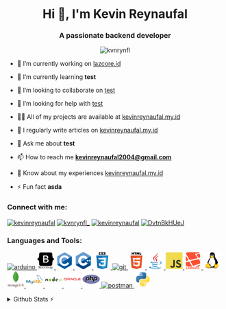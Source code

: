 <h1 align="center">Hi 👋, I'm Kevin Reynaufal</h1>
<h3 align="center">A passionate backend developer</h3>

<p align="center"> <img src="https://komarev.com/ghpvc/?username=kvnrynfl&label=Profile%20views&color=0e75b6&style=flat" alt="kvnrynfl" /> </p>

- 🔭 I’m currently working on [lazcore.id](https://lazcore.id/)

- 🌱 I’m currently learning **test**

- 👯 I’m looking to collaborate on [test](lazcore.id)

- 🤝 I’m looking for help with [test](lazcore.id)

- 👨‍💻 All of my projects are available at [kevinreynaufal.my.id](kevinreynaufal.my.id)

- 📝 I regularly write articles on [kevinreynaufal.my.id](kevinreynaufal.my.id)

- 💬 Ask me about **test**

- 📫 How to reach me **kevinreynaufal2004@gmail.com**

- 📄 Know about my experiences [kevinreynaufal.my.id](kevinreynaufal.my.id)

- ⚡ Fun fact **asda**

<h3 align="left">Connect with me:</h3>
<p align="left">
<a href="https://linkedin.com/in/kevinreynaufal" target="blank"><img align="center" src="https://raw.githubusercontent.com/rahuldkjain/github-profile-readme-generator/master/src/images/icons/Social/linked-in-alt.svg" alt="kevinreynaufal" height="30" width="40" /></a>
<a href="https://instagram.com/kvnrynfl_" target="blank"><img align="center" src="https://raw.githubusercontent.com/rahuldkjain/github-profile-readme-generator/master/src/images/icons/Social/instagram.svg" alt="kvnrynfl_" height="30" width="40" /></a>
<a href="https://www.youtube.com/c/kevinreynaufal" target="blank"><img align="center" src="https://raw.githubusercontent.com/rahuldkjain/github-profile-readme-generator/master/src/images/icons/Social/youtube.svg" alt="kevinreynaufal" height="30" width="40" /></a>
<a href="https://discord.gg/DvtnBkHUeJ" target="blank"><img align="center" src="https://raw.githubusercontent.com/rahuldkjain/github-profile-readme-generator/master/src/images/icons/Social/discord.svg" alt="DvtnBkHUeJ" height="30" width="40" /></a>
</p>

<h3 align="left">Languages and Tools:</h3>
<p align="left"> <a href="https://www.arduino.cc/" target="_blank" rel="noreferrer"> <img src="https://cdn.worldvectorlogo.com/logos/arduino-1.svg" alt="arduino" width="40" height="40"/> </a> <a href="https://getbootstrap.com" target="_blank" rel="noreferrer"> <img src="https://raw.githubusercontent.com/devicons/devicon/master/icons/bootstrap/bootstrap-plain-wordmark.svg" alt="bootstrap" width="40" height="40"/> </a> <a href="https://www.cprogramming.com/" target="_blank" rel="noreferrer"> <img src="https://raw.githubusercontent.com/devicons/devicon/master/icons/c/c-original.svg" alt="c" width="40" height="40"/> </a> <a href="https://www.w3schools.com/cpp/" target="_blank" rel="noreferrer"> <img src="https://raw.githubusercontent.com/devicons/devicon/master/icons/cplusplus/cplusplus-original.svg" alt="cplusplus" width="40" height="40"/> </a> <a href="https://www.w3schools.com/css/" target="_blank" rel="noreferrer"> <img src="https://raw.githubusercontent.com/devicons/devicon/master/icons/css3/css3-original-wordmark.svg" alt="css3" width="40" height="40"/> </a> <a href="https://git-scm.com/" target="_blank" rel="noreferrer"> <img src="https://www.vectorlogo.zone/logos/git-scm/git-scm-icon.svg" alt="git" width="40" height="40"/> </a> <a href="https://www.w3.org/html/" target="_blank" rel="noreferrer"> <img src="https://raw.githubusercontent.com/devicons/devicon/master/icons/html5/html5-original-wordmark.svg" alt="html5" width="40" height="40"/> </a> <a href="https://www.java.com" target="_blank" rel="noreferrer"> <img src="https://raw.githubusercontent.com/devicons/devicon/master/icons/java/java-original.svg" alt="java" width="40" height="40"/> </a> <a href="https://developer.mozilla.org/en-US/docs/Web/JavaScript" target="_blank" rel="noreferrer"> <img src="https://raw.githubusercontent.com/devicons/devicon/master/icons/javascript/javascript-original.svg" alt="javascript" width="40" height="40"/> </a> <a href="https://laravel.com/" target="_blank" rel="noreferrer"> <img src="https://raw.githubusercontent.com/devicons/devicon/master/icons/laravel/laravel-plain-wordmark.svg" alt="laravel" width="40" height="40"/> </a> <a href="https://www.linux.org/" target="_blank" rel="noreferrer"> <img src="https://raw.githubusercontent.com/devicons/devicon/master/icons/linux/linux-original.svg" alt="linux" width="40" height="40"/> </a> <a href="https://www.mongodb.com/" target="_blank" rel="noreferrer"> <img src="https://raw.githubusercontent.com/devicons/devicon/master/icons/mongodb/mongodb-original-wordmark.svg" alt="mongodb" width="40" height="40"/> </a> <a href="https://www.mysql.com/" target="_blank" rel="noreferrer"> <img src="https://raw.githubusercontent.com/devicons/devicon/master/icons/mysql/mysql-original-wordmark.svg" alt="mysql" width="40" height="40"/> </a> <a href="https://nodejs.org" target="_blank" rel="noreferrer"> <img src="https://raw.githubusercontent.com/devicons/devicon/master/icons/nodejs/nodejs-original-wordmark.svg" alt="nodejs" width="40" height="40"/> </a> <a href="https://www.oracle.com/" target="_blank" rel="noreferrer"> <img src="https://raw.githubusercontent.com/devicons/devicon/master/icons/oracle/oracle-original.svg" alt="oracle" width="40" height="40"/> </a> <a href="https://www.php.net" target="_blank" rel="noreferrer"> <img src="https://raw.githubusercontent.com/devicons/devicon/master/icons/php/php-original.svg" alt="php" width="40" height="40"/> </a> <a href="https://postman.com" target="_blank" rel="noreferrer"> <img src="https://www.vectorlogo.zone/logos/getpostman/getpostman-icon.svg" alt="postman" width="40" height="40"/> </a> <a href="https://www.python.org" target="_blank" rel="noreferrer"> <img src="https://raw.githubusercontent.com/devicons/devicon/master/icons/python/python-original.svg" alt="python" width="40" height="40"/> </a> </p>

<details>
  <summary>Github Stats ⚡</summary>
  <div  align="center">
    <a herf="https://github.com/kvnrynfl/">
        <img src="http://github-profile-summary-cards.vercel.app/api/cards/profile-details?username=kvnrynfl&theme=2077" />
    </a>
    <a herf="https://github.com/kvnrynfl/">
        <img src="http://github-profile-summary-cards.vercel.app/api/cards/repos-per-language?username=kvnrynfl&theme=2077" />
    </a>
    <a herf="https://github.com/kvnrynfl/">
        <img src="http://github-profile-summary-cards.vercel.app/api/cards/most-commit-language?username=kvnrynfl&theme=2077" />
    </a>
    <a herf="https://github.com/kvnrynfl/">
        <img src="http://github-profile-summary-cards.vercel.app/api/cards/stats?username=kvnrynfl&theme=2077" />
    </a>
    <a herf="https://github.com/kvnrynfl/">
        <img src="http://github-profile-summary-cards.vercel.app/api/cards/productive-time?username=kvnrynfl&theme=2077&utcOffset=8" />
    </a>
</div>

</details>
